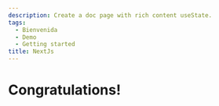 ```yaml
---
description: Create a doc page with rich content useState.
tags:
  - Bienvenida
  - Demo
  - Getting started
title: NextJs
---
```


# Congratulations!

